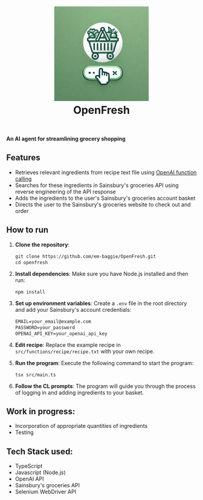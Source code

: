 <h1 align="center">
    <img src="images/openfresh_logo.webp" alt="openfresh logo" height="250">
    <br/>
    OpenFresh
</h1>
<br>

**An AI agent for streamlining grocery shopping**

## Features
- Retrieves relevant ingredients from recipe text file using <a href = "https://platform.openai.com/docs/guides/function-calling">OpenAI function calling</a>
- Searches for these ingredients in Sainsbury's groceries API using reverse engineering of the API response
- Adds the ingredients to the user's Sainsbury's groceries account basket
- Directs the user to the Sainsbury's groceries website to check out and order

## How to run
1. **Clone the repository**: 
   ```
   git clone https://github.com/em-baggie/OpenFresh.git
   cd openfresh
   ```
2. **Install dependencies**: 
   Make sure you have Node.js installed and then run:
   ```
   npm install
   ```
3. **Set up environment variables**: 
   Create a `.env` file in the root directory and add your Sainsbury's account credentials:
   ```
   EMAIL=your_email@example.com
   PASSWORD=your_password
   OPENAI_API_KEY=your_openai_api_key

4. **Edit recipe**:
   Replace the example recipe in `src/functions/recipe/recipe.txt` with your own recipe.
   
5. **Run the program**: 
   Execute the following command to start the program:
   ```
   tsx src/main.ts
   ```
6. **Follow the CL prompts**: 
   The program will guide you through the process of logging in and adding ingredients to your basket.

## Work in progress:
- Incorporation of appropriate quantities of ingredients
- Testing

## Tech Stack used:
- TypeScript
- Javascript (Node.js)
- OpenAI API
- Sainsbury's groceries API
- Selenium WebDriver API